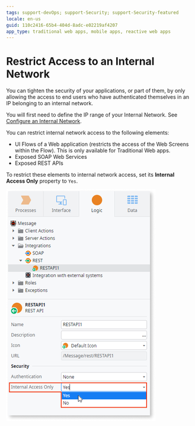 ```yaml
---
tags: support-devOps; support-Security; support-Security-featured
locale: en-us
guid: 110c2416-65b4-404d-8adc-e02219af4207
app_type: traditional web apps, mobile apps, reactive web apps
---
```


# Restrict Access to an Internal Network


You can tighten the security of your applications, or part of them, by only allowing the access to end users who have authenticated themselves in an IP belonging to an internal network.

<div class="info" markdown="1">

You will first need to define the IP range of your Internal Network. See [Configure an Internal Network](<../../managing-the-applications-lifecycle/secure-the-applications/configure-internal-network.md>).

</div>

You can restrict internal network access to the following elements:

* UI Flows of a Web application (restricts the access of the Web Screens within the Flow). This is only available for Traditional Web apps.
* Exposed SOAP Web Services
* Exposed REST APIs

To restrict these elements to internal network access, set its **Internal Access Only** property to `Yes`.

![restrict internal network](images/internal-network-set-ss.png)
